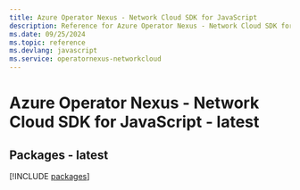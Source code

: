 ```yaml
---
title: Azure Operator Nexus - Network Cloud SDK for JavaScript
description: Reference for Azure Operator Nexus - Network Cloud SDK for JavaScript
ms.date: 09/25/2024
ms.topic: reference
ms.devlang: javascript
ms.service: operatornexus-networkcloud
---
```

# Azure Operator Nexus - Network Cloud SDK for JavaScript - latest
## Packages - latest
[!INCLUDE [packages](operator-nexus---network-cloud-index.md)]